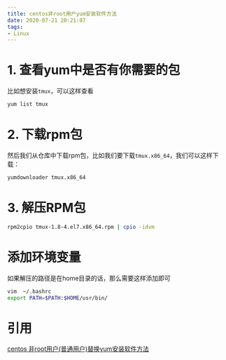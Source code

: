 ```yaml
---
title: centos非root用户yum安装软件方法
date: 2020-07-21 20:21:07
tags:
- Linux
---
```

# 1. 查看yum中是否有你需要的包

比如想安装`tmux`，可以这样查看

~~~bash
yum list tmux
~~~

# 2. 下载rpm包

然后我们从仓库中下载rpm包，比如我们要下载`tmux.x86_64`，我们可以这样下载：

~~~bash
yumdownloader tmux.x86_64
~~~

# 3. 解压RPM包

~~~bash
rpm2cpio tmux-1.8-4.el7.x86_64.rpm | cpio -idvm
~~~

# 添加环境变量

如果解压的路径是在home目录的话，那么需要这样添加即可

~~~bash
vim  ~/.bashrc
export PATH=$PATH:$HOME/usr/bin/
~~~

# 引用

[centos 非root用户(普通用户)替换yum安装软件方法](https://blog.csdn.net/sty945/article/details/80888872)

